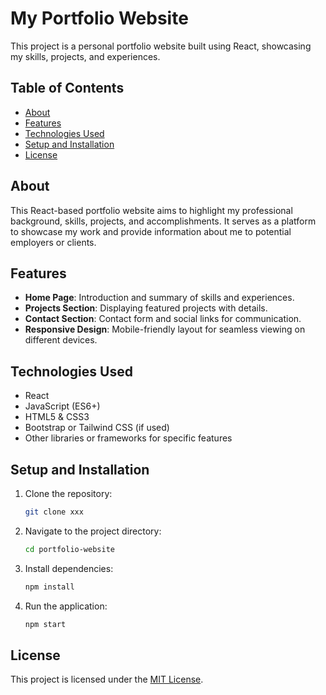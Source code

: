# My Portfolio Website

This project is a personal portfolio website built using React, showcasing my skills, projects, and experiences.

## Table of Contents

- [About](#about)
- [Features](#features)
- [Technologies Used](#technologies-used)
- [Setup and Installation](#setup-and-installation)
- [License](#license)

## About

This React-based portfolio website aims to highlight my professional background, skills, projects, and accomplishments. It serves as a platform to showcase my work and provide information about me to potential employers or clients.

## Features

- **Home Page**: Introduction and summary of skills and experiences.
- **Projects Section**: Displaying featured projects with details.
- **Contact Section**: Contact form and social links for communication.
- **Responsive Design**: Mobile-friendly layout for seamless viewing on different devices.

## Technologies Used

- React
- JavaScript (ES6+)
- HTML5 & CSS3
- Bootstrap or Tailwind CSS (if used)
- Other libraries or frameworks for specific features

## Setup and Installation

1. Clone the repository:

   ```bash
   git clone xxx
   ```

2. Navigate to the project directory:

   ```bash
   cd portfolio-website
   ```

3. Install dependencies:

   ```bash
   npm install
   ```

4. Run the application:

   ```bash
   npm start
   ```

## License

This project is licensed under the [MIT License](LICENSE).

